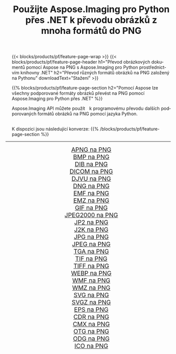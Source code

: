﻿---
title: Použijte Aspose.Imaging pro Python přes .NET k převodu obrázků z mnoha formátů do PNG 
weight: 3920
url: /cs/python-net/conversion/to/png/ 
lang: cs
langdirlevel: 2
locales: zh-hans,ja,it,ru,de,es,fr,nl,id,lt,pl,pt,vi,tr,ko,zh-hant,ar,hi,th,sv,cs,uk,he
description: Aspose.Imaging pro Python přes knihovnu .NET můžete použít k převodu z různých formátů do PNG
---

{{< blocks/products/pf/feature-page-wrap >}}
{{< blocks/products/pf/feature-page-header h1="Převod obrázkových dokumentů pomocí Aspose na PNG s Aspose.Imaging pro Python prostřednictvím knihovny .NET" h2="Převod různých formátů obrázků na PNG založený na Pythonu" downloadText="Stažení" >}}


{{% blocks/products/pf/feature-page-section  h2="Pomocí Aspose lze všechny podporované formáty obrázků převést na PNG pomocí Aspose.Imaging pro Python přes .NET" %}}
<p align=justify>Aspose.Imaging API můžete použít   k programovému převodu dalších podporovaných formátů obrázků na PNG pomocí jazyka Python.</p>
<br/>
K dispozici jsou následující konverze:
{{% /blocks/products/pf/feature-page-section %}}
<div class="container-fluid productfamilypage bg-gray">
    <div class="convertypes bg-gray agp-content section">
        <div class="container">
		<hr style="margin-left:-20px;"/>
		<div class="row other-converters" style="gap: 10px;font-size: 19px;text-align:center;">
		    <div class='col-md-2 other-converter remove-lp remove-rp'><a href="/imaging/cs/python-net/conversion/apng-to-png/" style="padding:15px;">APNG na PNG</a></div>
<div class='col-md-2 other-converter remove-lp remove-rp'><a href="/imaging/cs/python-net/conversion/bmp-to-png/" style="padding:15px;">BMP na PNG</a></div>
<div class='col-md-2 other-converter remove-lp remove-rp'><a href="/imaging/cs/python-net/conversion/dib-to-png/" style="padding:15px;">DIB na PNG</a></div>
<div class='col-md-2 other-converter remove-lp remove-rp'><a href="/imaging/cs/python-net/conversion/dicom-to-png/" style="padding:15px;">DICOM na PNG</a></div>
<div class='col-md-2 other-converter remove-lp remove-rp'><a href="/imaging/cs/python-net/conversion/djvu-to-png/" style="padding:15px;">DJVU na PNG</a></div>
<div class='col-md-2 other-converter remove-lp remove-rp'><a href="/imaging/cs/python-net/conversion/dng-to-png/" style="padding:15px;">DNG na PNG</a></div>
<div class='col-md-2 other-converter remove-lp remove-rp'><a href="/imaging/cs/python-net/conversion/emf-to-png/" style="padding:15px;">EMF na PNG</a></div>
<div class='col-md-2 other-converter remove-lp remove-rp'><a href="/imaging/cs/python-net/conversion/emz-to-png/" style="padding:15px;">EMZ na PNG</a></div>
<div class='col-md-2 other-converter remove-lp remove-rp'><a href="/imaging/cs/python-net/conversion/gif-to-png/" style="padding:15px;">GIF na PNG</a></div>
<div class='col-md-2 other-converter remove-lp remove-rp'><a href="/imaging/cs/python-net/conversion/jpeg2000-to-png/" style="padding:15px;">JPEG2000 na PNG</a></div>
<div class='col-md-2 other-converter remove-lp remove-rp'><a href="/imaging/cs/python-net/conversion/jp2-to-png/" style="padding:15px;">JP2 na PNG</a></div>
<div class='col-md-2 other-converter remove-lp remove-rp'><a href="/imaging/cs/python-net/conversion/j2k-to-png/" style="padding:15px;">J2K na PNG</a></div>
<div class='col-md-2 other-converter remove-lp remove-rp'><a href="/imaging/cs/python-net/conversion/jpg-to-png/" style="padding:15px;">JPG na PNG</a></div>
<div class='col-md-2 other-converter remove-lp remove-rp'><a href="/imaging/cs/python-net/conversion/jpeg-to-png/" style="padding:15px;">JPEG na PNG</a></div>
<div class='col-md-2 other-converter remove-lp remove-rp'><a href="/imaging/cs/python-net/conversion/tga-to-png/" style="padding:15px;">TGA na PNG</a></div>
<div class='col-md-2 other-converter remove-lp remove-rp'><a href="/imaging/cs/python-net/conversion/tif-to-png/" style="padding:15px;">TIF na PNG</a></div>
<div class='col-md-2 other-converter remove-lp remove-rp'><a href="/imaging/cs/python-net/conversion/tiff-to-png/" style="padding:15px;">TIFF na PNG</a></div>
<div class='col-md-2 other-converter remove-lp remove-rp'><a href="/imaging/cs/python-net/conversion/webp-to-png/" style="padding:15px;">WEBP na PNG</a></div>
<div class='col-md-2 other-converter remove-lp remove-rp'><a href="/imaging/cs/python-net/conversion/wmf-to-png/" style="padding:15px;">WMF na PNG</a></div>
<div class='col-md-2 other-converter remove-lp remove-rp'><a href="/imaging/cs/python-net/conversion/wmz-to-png/" style="padding:15px;">WMZ na PNG</a></div>
<div class='col-md-2 other-converter remove-lp remove-rp'><a href="/imaging/cs/python-net/conversion/svg-to-png/" style="padding:15px;">SVG na PNG</a></div>
<div class='col-md-2 other-converter remove-lp remove-rp'><a href="/imaging/cs/python-net/conversion/svgz-to-png/" style="padding:15px;">SVGZ na PNG</a></div>
<div class='col-md-2 other-converter remove-lp remove-rp'><a href="/imaging/cs/python-net/conversion/eps-to-png/" style="padding:15px;">EPS na PNG</a></div>
<div class='col-md-2 other-converter remove-lp remove-rp'><a href="/imaging/cs/python-net/conversion/cdr-to-png/" style="padding:15px;">CDR na PNG</a></div>
<div class='col-md-2 other-converter remove-lp remove-rp'><a href="/imaging/cs/python-net/conversion/cmx-to-png/" style="padding:15px;">CMX na PNG</a></div>
<div class='col-md-2 other-converter remove-lp remove-rp'><a href="/imaging/cs/python-net/conversion/otg-to-png/" style="padding:15px;">OTG na PNG</a></div>
<div class='col-md-2 other-converter remove-lp remove-rp'><a href="/imaging/cs/python-net/conversion/odg-to-png/" style="padding:15px;">ODG na PNG</a></div>
<div class='col-md-2 other-converter remove-lp remove-rp'><a href="/imaging/cs/python-net/conversion/ico-to-png/" style="padding:15px;">ICO na PNG</a></div>
                </div>
        </div>
    </div>
</div>
<br/>


